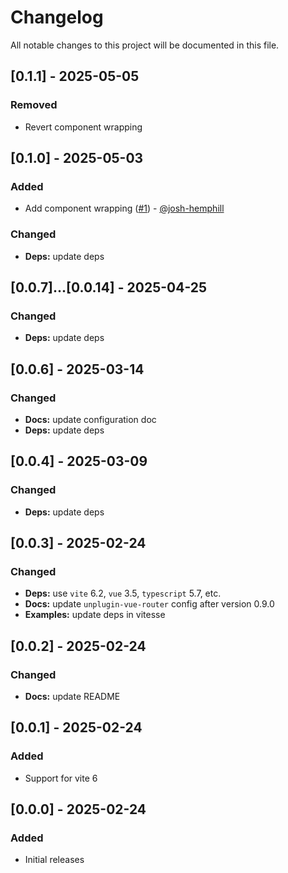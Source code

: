 # Changelog

All notable changes to this project will be documented in this file.

## [0.1.1] - 2025-05-05

### Removed

- Revert component wrapping

## [0.1.0] - 2025-05-03

### Added

- Add component wrapping ([#1](https://github.com/loicduong/vite-plugin-vue-layouts-next/issues/1)) - [@josh-hemphill](https://github.com/josh-hemphill) 

### Changed

- **Deps:** update deps

## [0.0.7]...[0.0.14] - 2025-04-25

### Changed

- **Deps:** update deps

## [0.0.6] - 2025-03-14

### Changed

- **Docs:** update configuration doc
- **Deps:** update deps

## [0.0.4] - 2025-03-09

### Changed

- **Deps:** update deps

## [0.0.3] - 2025-02-24

### Changed

- **Deps:** use `vite` 6.2, `vue` 3.5, `typescript` 5.7, etc.
- **Docs:** update `unplugin-vue-router` config after version 0.9.0
- **Examples:** update deps in vitesse

## [0.0.2] - 2025-02-24

### Changed

- **Docs:** update README

## [0.0.1] - 2025-02-24

### Added

- Support for vite 6

## [0.0.0] - 2025-02-24

### Added

- Initial releases
